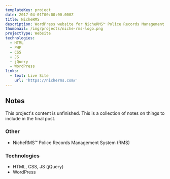 ```yaml
---
templateKey: project
date: 2017-04-01T00:00:00.000Z
title: NicheRMS
description: WordPress website for NicheRMS™ Police Records Management System.
thumbnail: /img/projects/niche-rms-logo.png
projectType: Website
technologies:
  - HTML
  - PHP
  - CSS
  - JS
  - jQuery
  - WordPress
links:
  - text: Live Site
    url: 'https://nicherms.com/'
---
```


## Notes
This project's content is unfinished. This is a collection of notes on things to include in the final post.

### Other
- NicheRMS™ Police Records Management System (RMS)

### Technologies
- HTML, CSS, JS (jQuery)
- WordPress
